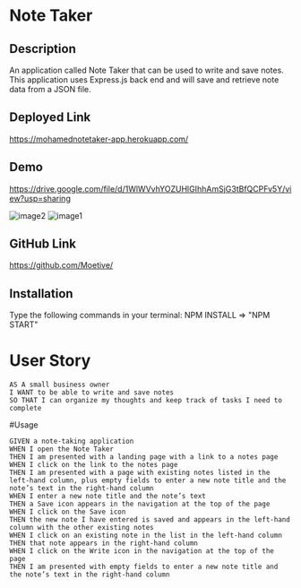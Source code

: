 # Note Taker

## Description

An application called Note Taker that can be used to write and save notes. This application uses Express.js back end and will save and retrieve note data from a JSON file.
## Deployed Link 
https://mohamednotetaker-app.herokuapp.com/


## Demo
https://drive.google.com/file/d/1WlWVvhYOZUHlGIhhAmSjG3tBfQCPFv5Y/view?usp=sharing

![image2](https://snipboard.io/FNwHq2.jpg)
![image1](https://snipboard.io/Um3r0a.jpg)




## GitHub Link
https://github.com/Moetive/
## Installation 
Type the following commands in your terminal: 
NPM INSTALL => "NPM START"

# User Story
```
AS A small business owner
I WANT to be able to write and save notes
SO THAT I can organize my thoughts and keep track of tasks I need to complete
```
#Usage
```
GIVEN a note-taking application
WHEN I open the Note Taker
THEN I am presented with a landing page with a link to a notes page
WHEN I click on the link to the notes page
THEN I am presented with a page with existing notes listed in the left-hand column, plus empty fields to enter a new note title and the note’s text in the right-hand column
WHEN I enter a new note title and the note’s text
THEN a Save icon appears in the navigation at the top of the page
WHEN I click on the Save icon
THEN the new note I have entered is saved and appears in the left-hand column with the other existing notes
WHEN I click on an existing note in the list in the left-hand column
THEN that note appears in the right-hand column
WHEN I click on the Write icon in the navigation at the top of the page
THEN I am presented with empty fields to enter a new note title and the note’s text in the right-hand column
```

